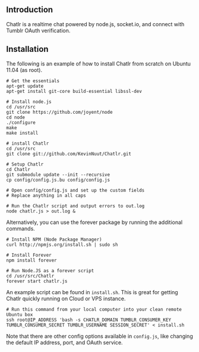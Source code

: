 Introduction
------------

Chatlr is a realtime chat powered by node.js, socket.io, and connect with Tumblr OAuth verification.

Installation
------------

The following is an example of how to install Chatlr from scratch on Ubuntu 11.04 (as root).

	# Get the essentials
	apt-get update
	apt-get install git-core build-essential libssl-dev

	# Install node.js
	cd /usr/src
	git clone https://github.com/joyent/node
	cd node
	./configure
	make
	make install

	# install Chatlr
	cd /usr/src
	git clone git://github.com/KevinNuut/Chatlr.git

	# Setup Chatlr
	cd Chatlr
	git submodule update --init --recursive
	cp config/config.js.bu config/config.js

	# Open config/config.js and set up the custom fields
	# Replace anything in all caps

	# Run the Chatlr script and output errors to out.log
	node chatlr.js > out.log &

Alternatively, you can use the forever package by running the additional commands.

	# Install NPM (Node Package Manager)
	curl http://npmjs.org/install.sh | sudo sh

	# Install Forever
	npm install forever

	# Run Node.JS as a forever script
	cd /usr/src/Chatlr
	forever start chatlr.js

An example script can be found in `install.sh`. This is great for getting Chatlr quickly running on Cloud or VPS instance.

	
	# Run this command from your local computer into your clean remote Ubuntu box
	ssh root@IP_ADDRESS 'bash -s CHATLR_DOMAIN TUMBLR_CONSUMER_KEY TUMBLR_CONSUMER_SECRET TUMBLR_USERNAME SESSION_SECRET' < install.sh

Note that there are other config options available in `config.js`, like changing the default IP address, port, and OAuth service.
